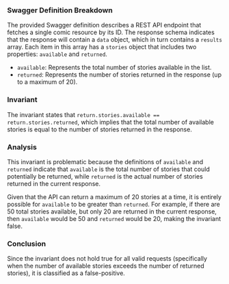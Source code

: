 ### Swagger Definition Breakdown
The provided Swagger definition describes a REST API endpoint that fetches a single comic resource by its ID. The response schema indicates that the response will contain a `data` object, which in turn contains a `results` array. Each item in this array has a `stories` object that includes two properties: `available` and `returned`. 

- `available`: Represents the total number of stories available in the list.
- `returned`: Represents the number of stories returned in the response (up to a maximum of 20).

### Invariant
The invariant states that `return.stories.available == return.stories.returned`, which implies that the total number of available stories is equal to the number of stories returned in the response.

### Analysis
This invariant is problematic because the definitions of `available` and `returned` indicate that `available` is the total number of stories that could potentially be returned, while `returned` is the actual number of stories returned in the current response. 

Given that the API can return a maximum of 20 stories at a time, it is entirely possible for `available` to be greater than `returned`. For example, if there are 50 total stories available, but only 20 are returned in the current response, then `available` would be 50 and `returned` would be 20, making the invariant false. 

### Conclusion
Since the invariant does not hold true for all valid requests (specifically when the number of available stories exceeds the number of returned stories), it is classified as a false-positive.
